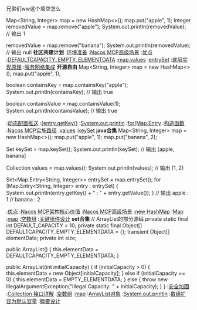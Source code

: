 兄弟们ww这个填空怎么


Map<String, Integer> map = new HashMap<>();
map.put("apple", 1);
Integer removedValue = map.remove("apple");
System.out.println(removedValue);  // 输出 1

removedValue = map.remove("banana");
System.out.println(removedValue);  // 输出 null
<strong>社区共建计划</strong>
:[环境准备](https://rentry.org/cyurwics)
:[Nacos MCP高级场景](https://pastebin.com/sfcJy1Ax)
:[优点](https://pastebin.com/W8St1Hwi)
:[DEFAULTCAPACITY_EMPTY_ELEMENTDATA](https://pastebin.com/JwJp6RZL)
:[map.values](https://pastebin.com/M0fKHC3X)
:[entrySet](https://github.com/cjkxnpy/liu)
:[底层实现原理](https://github.com/wdsmdhj/ked)
:[服务网格集成](https://pastebin.com/t9KawejM)
<strong>开源自由</strong>
Map<String, Integer> map = new HashMap<>();
map.put("apple", 1);

boolean containsKey = map.containsKey("apple");
System.out.println(containsKey);  // 输出 true

boolean containsValue = map.containsValue(1);
System.out.println(containsValue);  // 输出 true

:[动态配置推送](https://pastebin.com/uz3wWNUE)
:[(entry.getKey()](https://rentry.org/mea5t44v)
:[System.out.println](https://rentry.org/qo3m75fn)
:[for(Map.Entry](https://github.com/wsclcsb/gen)
:[构造函数](https://pastebin.com/KEiM2ASx)
:[Nacos MCP实施路径](https://rentry.org/88mu6wki)
:[values](https://pastebin.com/yJJRYh7B)
:[keySet](https://rentry.org/qyxtw94s)
<strong>java合集</strong>
Map<String, Integer> map = new HashMap<>();
map.put("apple", 1);
map.put("banana", 2);

Set<String> keySet = map.keySet();
System.out.println(keySet);  // 输出 [apple, banana]

Collection<Integer> values = map.values();
System.out.println(values);  // 输出 [1, 2]

Set<Map.Entry<String, Integer>> entrySet = map.entrySet();
for (Map.Entry<String, Integer> entry : entrySet) {
    System.out.println(entry.getKey() + " : " + entry.getValue());
}
// 输出 apple : 1
//      banana : 2

:[优点](https://pastebin.com/ChmpKZdn)
:[Nacos MCP架构核心价值](https://rentry.org/cb9pvh7y)
:[Nacos MCP高级场景](https://rentry.org/mp6ia8dr)
:[new HashMap](https://pastebin.com/8rBib8tK)
:[Map](https://pastebin.com/x7nNAis4)
:[map](https://github.com/nsygzzdr/hjg)
:[空数组](https://pastebin.com/5XG8MAPa)
:[关键组件设计](https://pastebin.com/3fEp3SBL)
<strong>set合集</strong>
// ArrayList的部分源码
private static final int DEFAULT_CAPACITY = 10;
private static final Object[] DEFAULTCAPACITY_EMPTY_ELEMENTDATA = {};
transient Object[] elementData;
private int size;

public ArrayList() {
    this.elementData = DEFAULTCAPACITY_EMPTY_ELEMENTDATA;
}

public ArrayList(int initialCapacity) {
    if (initialCapacity > 0) {
        this.elementData = new Object[initialCapacity];
    } else if (initialCapacity == 0) {
        this.elementData = EMPTY_ELEMENTDATA;
    } else {
        throw new IllegalArgumentException("Illegal Capacity: " + initialCapacity);
    }
}
:[安全加固](https://pastebin.com/rgVEvV5M)
:[Collection 接口详解](https://rentry.org/e4o5h6ax)
:[空数组](https://rentry.org/msr8r8m9)
:[map](https://github.com/nzegs/hjn)
:[ArrayList对象](https://rentry.org/63akhpv2)
:[System.out.println](https://pastebin.com/b4B5wH9M)
:[数组扩容为默认容量](https://rentry.org/83zftdy5)
:[概要设计](https://github.com/hnrhfad/zdfe/issues/7)
